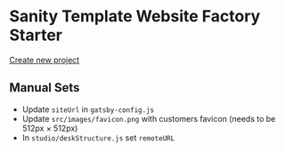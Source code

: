 # Sanity Template Website Factory Starter

[Create new project](https://www.sanity.io/create?template=phirannodesigns/sanity-template-website-factory-starter)

## Manual Sets

- Update `siteUrl` in `gatsby-config.js`
- Update `src/images/favicon.png` with customers favicon (needs to be 512px × 512px)
- In `studio/deskStructure.js` set `remoteURL`
